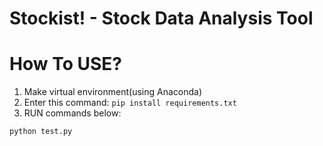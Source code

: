# Stockist! - Stock Data Analysis Tool

# How To USE?

1. Make virtual environment(using Anaconda)
2. Enter this command:
```pip install requirements.txt```
3. RUN commands below:
```python
python test.py
```
